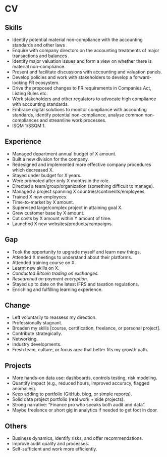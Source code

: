 # CV 
 
## Skills
-   Identify potential material non-compliance with the accounting standards and other laws . 
-   Enquire with company directors on the accounting treatments of major transactions and balances .
-   Identify major valuation issues and form a view on whether there is material non-compliance.
-   Present and facilitate discussions with accounting and valuation panels.
-   Develop policies and work with stakeholders to develop a forward-looking FR ecosystem.
-   Drive the proposed changes to FR requirements in Companies Act, Listing Rules etc.
-   Work stakeholders and other regulators to advocate high compliance with accounting standards.
-   Embrace digital solutions to monitor compliance with accounting standards, identify potential non-compliance, analyse common non-compliances and streamline work processes.
-   ISQM 1/SSQM 1.
    
## Experience
-   Managed department annual budget of X amount. 
-   Built a new division for the company.
-   Redesigned and implemented more effective company procedures which decreased X.
-   Stayed under budget for X years.
-   Were promoted after only X months in the role.
-   Directed a team/group/organization (something difficult to manage).
-   Managed a project spanning X countries/continents/employees.
-   Trained X new employees.
-   Time-to-market by X amount.
-   Supervised large/complex project in attaining goal X.
-   Grew customer base by X amount.
-   Cut costs by X amount within Y amount of time.
-   Launched X new websites/products/campaigns.

## Gap
-   Took the opportunity to upgrade myself and learn new things.
-   Attended X meetings to understand about their platforms.
-   Attended training course on X.
-   Learnt new skills on X.
-   _Conducted Bitcoin trading on exchanges._
-   _Researched on payment encryption._
-   Stayed up to date on the latest IFRS and taxation regulations.
-   Enriching and fulfilling learning experience.

## Change
-   Left voluntarily to reassess my direction.
-   Professionally stagnant.
-   Broaden my skills \[course, certification, freelance, or personal project\]. 
-   Contribute strategically.
-   Networking. 
-   Industry developments.
-   Fresh team, culture, or focus area that better fits my growth path.

## Projects
-   More hands-on data use: dashboards, controls testing, risk modeling.
-   Quantify impact (e.g., reduced hours, improved accuracy, flagged anomalies).
-   Keep adding to portfolio (GitHub, blog, or simple reports).
-   Solid data project portfolio (real work + side projects).
-   Strong narrative: “Finance pro who speaks both audit and data”.
-   Maybe freelance or short gig in analytics if needed to get foot in door.
    
## Others
-   Business dynamics, identify risks, and offer recommendations.
-   Improve audit quality and processes.
-   Self-sufficient and work more efficiently.